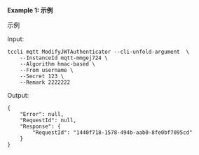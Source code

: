 **Example 1: 示例**

示例

Input: 

```
tccli mqtt ModifyJWTAuthenticator --cli-unfold-argument  \
    --InstanceId mqtt-mmgej724 \
    --Algorithm hmac-based \
    --From username \
    --Secret 123 \
    --Remark 2222222
```

Output: 
```
{
    "Error": null,
    "RequestId": null,
    "Response": {
        "RequestId": "1440f718-1578-494b-aab0-8fe0bf7095cd"
    }
}
```

